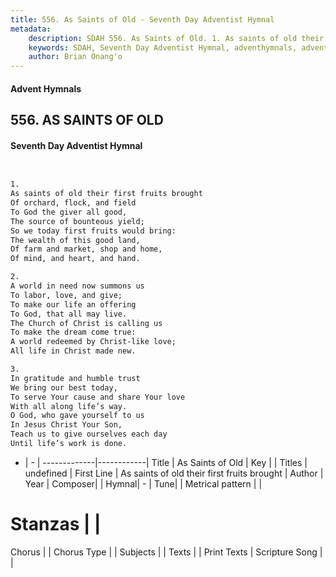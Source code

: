```yaml
---
title: 556. As Saints of Old - Seventh Day Adventist Hymnal
metadata:
    description: SDAH 556. As Saints of Old. 1. As saints of old their first fruits brought Of orchard, flock, and field To God the giver all good, The source of bounteous yield; So we today first fruits would bring: The wealth of this good land, Of farm and market, shop and home, Of mind, and heart, and hand.
    keywords: SDAH, Seventh Day Adventist Hymnal, adventhymnals, advent hymnals, As Saints of Old, As saints of old their first fruits brought 
    author: Brian Onang'o
---
```


#### Advent Hymnals
## 556. AS SAINTS OF OLD
#### Seventh Day Adventist Hymnal

```txt


1.
As saints of old their first fruits brought
Of orchard, flock, and field
To God the giver all good,
The source of bounteous yield;
So we today first fruits would bring:
The wealth of this good land,
Of farm and market, shop and home,
Of mind, and heart, and hand.

2.
A world in need now summons us
To labor, love, and give;
To make our life an offering
To God, that all may live.
The Church of Christ is calling us
To make the dream come true:
A world redeemed by Christ-like love;
All life in Christ made new.

3.
In gratitude and humble trust
We bring our best today,
To serve Your cause and share Your love
With all along life’s way.
O God, who gave yourself to us
In Jesus Christ Your Son,
Teach us to give ourselves each day
Until life’s work is done.


```

- |   -  |
-------------|------------|
Title | As Saints of Old |
Key |  |
Titles | undefined |
First Line | As saints of old their first fruits brought |
Author | 
Year | 
Composer|  |
Hymnal|  - |
Tune|  |
Metrical pattern | |
# Stanzas |  |
Chorus |  |
Chorus Type |  |
Subjects |  |
Texts |  |
Print Texts | 
Scripture Song |  |
  
